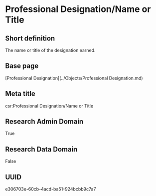 # Professional Designation/Name or Title
## Short definition
The name or title of the designation earned.
## Base page
[Professional Designation](../Objects/Professional Designation.md)
## Meta title
csr:Professional Designation/Name or Title
## Research Admin Domain
True
## Research Data Domain
False
## UUID
e306703e-60cb-4acd-ba51-924bcbb9c7a7
